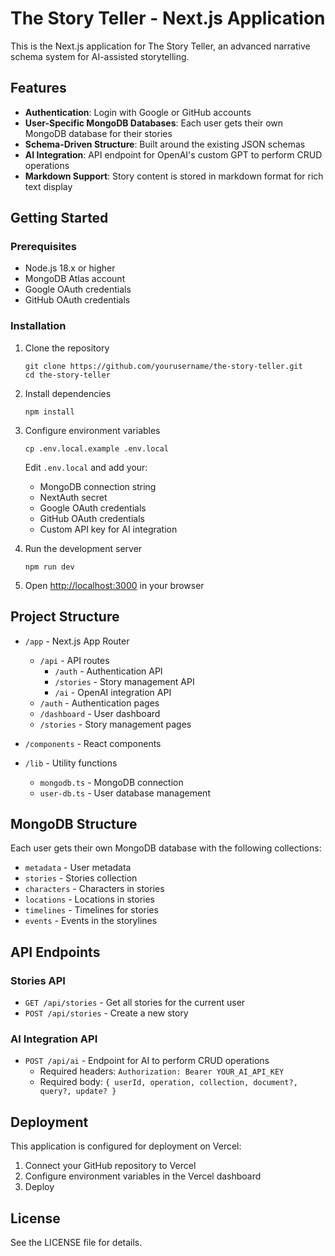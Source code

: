 # The Story Teller - Next.js Application

This is the Next.js application for The Story Teller, an advanced narrative schema system for AI-assisted storytelling.

## Features

- **Authentication**: Login with Google or GitHub accounts
- **User-Specific MongoDB Databases**: Each user gets their own MongoDB database for their stories
- **Schema-Driven Structure**: Built around the existing JSON schemas
- **AI Integration**: API endpoint for OpenAI's custom GPT to perform CRUD operations
- **Markdown Support**: Story content is stored in markdown format for rich text display

## Getting Started

### Prerequisites

- Node.js 18.x or higher
- MongoDB Atlas account
- Google OAuth credentials
- GitHub OAuth credentials

### Installation

1. Clone the repository
   ```
   git clone https://github.com/yourusername/the-story-teller.git
   cd the-story-teller
   ```

2. Install dependencies
   ```
   npm install
   ```

3. Configure environment variables
   ```
   cp .env.local.example .env.local
   ```
   
   Edit `.env.local` and add your:
   - MongoDB connection string
   - NextAuth secret
   - Google OAuth credentials
   - GitHub OAuth credentials
   - Custom API key for AI integration

4. Run the development server
   ```
   npm run dev
   ```

5. Open [http://localhost:3000](http://localhost:3000) in your browser

## Project Structure

- `/app` - Next.js App Router
  - `/api` - API routes
    - `/auth` - Authentication API
    - `/stories` - Story management API
    - `/ai` - OpenAI integration API
  - `/auth` - Authentication pages
  - `/dashboard` - User dashboard
  - `/stories` - Story management pages

- `/components` - React components
- `/lib` - Utility functions
  - `mongodb.ts` - MongoDB connection
  - `user-db.ts` - User database management

## MongoDB Structure

Each user gets their own MongoDB database with the following collections:

- `metadata` - User metadata
- `stories` - Stories collection
- `characters` - Characters in stories
- `locations` - Locations in stories
- `timelines` - Timelines for stories
- `events` - Events in the storylines

## API Endpoints

### Stories API

- `GET /api/stories` - Get all stories for the current user
- `POST /api/stories` - Create a new story

### AI Integration API

- `POST /api/ai` - Endpoint for AI to perform CRUD operations
  - Required headers: `Authorization: Bearer YOUR_AI_API_KEY`
  - Required body: `{ userId, operation, collection, document?, query?, update? }`

## Deployment

This application is configured for deployment on Vercel:

1. Connect your GitHub repository to Vercel
2. Configure environment variables in the Vercel dashboard
3. Deploy

## License

See the LICENSE file for details.
